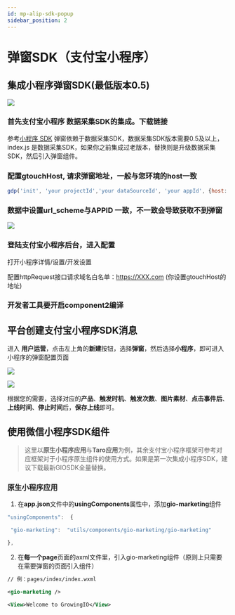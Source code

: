 ```yaml
---
id: mp-alip-sdk-popup
sidebar_position: 2
---
```


# 弹窗SDK（支付宝小程序）

## 集成小程序弹窗SDK(最低版本0.5)[](#yi-ji-cheng-xiao-cheng-xu-dan-chuang-sdk-zui-di-ban-ben-0-5)

![](https://gblobscdn.gitbook.com/assets%2F-M2qbZInaXgdm8kkNosp%2F-MDnXWvc4f7SzaPFC9YJ%2F-MDnYoooSLtN7F3hqRLC%2Fimage.png?alt=media&token=b705c91e-b8f0-4521-b403-a38537243406)


### 首先支付宝小程序 数据采集SDK的集成。下载链接[](#1-shou-xian-zhi-fu-bao-xiao-cheng-xu-shu-ju-cai-ji-sdk-de-ji-cheng-xia-zai-lian-jie)

参考[小程序 SDK](/op/v/2.0/developer-manual/sdkintegrated/client-sdk-3.0/minp-sdk) 弹窗依赖于数据采集SDK，数据采集SDK版本需要0.5及以上，index.js 是数据采集SDK，如果你之前集成过老版本，替换则是升级数据采集SDK，然后引入弹窗组件。


### 配置gtouchHost, 请求弹窗地址，一般与您环境的host一致[](#2-pei-zhi-gtouchhost-qing-qiu-dan-chuang-di-zhi-yi-ban-yu-nin-huan-jing-de-host-yi-zhi)

```js
gdp('init', 'your projectId','your dataSourceId', 'your appId', {host: 'api.growingio.com',gtouchHost:'popupwindow.test.com'});
```


### 数据中设置url_scheme与APPID 一致，不一致会导致获取不到弹窗[](#3-shu-ju-zhong-she-zhi-urlscheme-yu-appid-yi-zhi-bu-yi-zhi-hui-dao-zhi-huo-qu-bu-dao-dan-chuang)

![](https://gblobscdn.gitbook.com/assets%2F-M2qbZInaXgdm8kkNosp%2F-MDJJDXUERO0Lv6A2fXF%2F-MDJJih-PzT7PSURSjQa%2Fimage.png?alt=media&token=979dbb8f-feb1-4006-b93f-eba76d5069d8)


### 登陆支付宝小程序后台，进入配置[](#4-deng-lu-zhi-fu-bao-xiao-cheng-xu-hou-tai-jin-ru-pei-zhi)

打开小程序详情/设置/开发设置

配置httpRequest接口请求域名白名单：https://XXX.com (你设置gtouchHost的地址)


### 开发者工具要开启component2编译[](#5-kai-fa-zhe-gong-ju-yao-kai-qi-component-2-bian-yi)


## 平台创建支付宝小程序SDK消息[](#er-ping-tai-chuang-jian-zhi-fu-bao-xiao-cheng-xu-sdk-xiao-xi)

进入  **用户运营**，点击左上角的**新建**按钮，选择**弹窗**，然后选择**小程序**，即可进入小程序的弹窗配置页面

![](https://gblobscdn.gitbook.com/assets%2F-M2qbZInaXgdm8kkNosp%2F-MC5ESYD_de7WR234LbA%2F-MC5EvZw5tc81JPFySX7%2Fimage.png?alt=media&token=7f39d6ae-ba6f-4fbf-a258-11df502efe5d)

![](https://gblobscdn.gitbook.com/assets%2F-M2qbZInaXgdm8kkNosp%2F-MC5ESYD_de7WR234LbA%2F-MC5EzuBl94AXegl_1g8%2Fimage.png?alt=media&token=92ce2f2d-0bae-4040-9ba6-a226f7f0905e)

根据您的需要，选择对应的**产品**、**触发时机**、**触发次数**、**图片素材**、**点击事件后**、**上线时间**、**停止时间**后，**保存上线**即可。


## 使用微信小程序SDK组件[](#san-shi-yong-wei-xin-xiao-cheng-xu-sdk-zu-jian)

> 这里以**原生小程序应用**与**Taro应用**为例，其余支付宝小程序框架可参考对应框架对于小程序原生组件的使用方式。如果是第一次集成小程序SDK，建议下载最新GIOSDK全量替换。


### 原生小程序应用[](#31-yuan-sheng-xiao-cheng-xu-ying-yong)

1. 在**app.json**文件中的**usingComponents**属性中，添加**gio-marketing**组件

```js
"usingComponents":  {

 "gio-marketing":  "utils/components/gio-marketing/gio-marketing"

},
```

2. 在**每一个page**页面的axml文件里，引入gio-marketing组件（原则上只需要在需要弹窗的页面引入组件）

```xml
// 例：pages/index/index.wxml

<gio-marketing />

<View>Welcome to GrowingIO</View>
```
